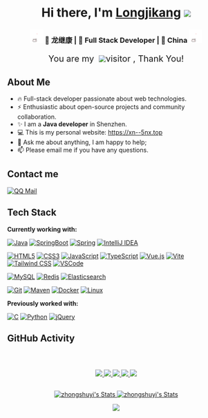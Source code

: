 <div align="center">
   <h1>Hi there, I'm <a href="https://灵.top">Longjikang</a> <img src="https://media.giphy.com/media/hvRJCLFzcasrR4ia7z/giphy.gif" width="25px"> </h1>
</div>

<div align="center">
<h3><img src="./src/assert/img/hellokittydance.gif" width="30"> 🚀 龙继康 | 🌈 Full Stack Developer | 📌 China <img src="./src/assert/img/hellokittydance.gif" width="30"></h3>
</div>

<p align="center" style="display: flex;justify-content: center;align-items: center;font-size:1.25rem;">You are my &nbsp;<img src="https://profile-counter.glitch.me/zhongshuyi/count.svg"/> </h1>visitor , Thank You!</p>



## About Me

- 🔥 Full-stack developer passionate about web technologies.
- ⚡️ Enthusiastic about open-source projects and community collaboration.
- ✨ I am a **Java developer** in Shenzhen.
- 💻 This is my personal website: <https://xn--5nx.top>
- 💬 Ask me about anything, I am happy to help;
- 📫 Please email me if you have any questions.

## Contact me


[![QQ Mail](https://img.shields.io/badge/FoxMail-003366?style=flat&logo=mail.ru&logoColor=white)](mailto:2015692308@qq.com)

## Tech Stack

**Currently working with:**

[![Java](https://img.shields.io/badge/-Java-007396?style=flat-square&logo=java)](https://www.oracle.com/java/)
[![SpringBoot](https://img.shields.io/badge/-SpringBoot-6DB33F?style=flat-square&logo=springboot&logoColor=white)](https://spring.io/projects/spring-boot)
[![Spring](https://img.shields.io/badge/-Spring-6DB33F?style=flat-square&logo=spring&logoColor=white)](https://spring.io/)
[![IntelliJ IDEA](https://img.shields.io/badge/-IntelliJ_IDEA-000000?style=flat-square&logo=intellijidea)](https://www.jetbrains.com/idea/)


[![HTML5](https://img.shields.io/badge/-HTML5-E34F26?style=flat-square&logo=html5&logoColor=white)](https://developer.mozilla.org/en-US/docs/Web/Guide/HTML/HTML5)
[![CSS3](https://img.shields.io/badge/-CSS3-1572B6?style=flat-square&logo=css3)](https://developer.mozilla.org/en-US/docs/Web/CSS)
[![JavaScript](https://img.shields.io/badge/-JavaScript-F7DF1E?style=flat-square&logo=javascript&logoColor=black)](https://developer.mozilla.org/en-US/docs/Web/JavaScript)
[![TypeScript](https://img.shields.io/badge/-TypeScript-3178C6?style=flat-square&logo=typescript&logoColor=white)](https://www.typescriptlang.org/)
[![Vue.js](https://img.shields.io/badge/-Vue.js-4FC08D?style=flat-square&logo=vue.js&logoColor=white)](https://vuejs.org/)
[![Vite](https://img.shields.io/badge/-Vite-646CFF?style=flat-square&logo=vite&logoColor=white)](https://vitejs.dev/)
[![Tailwind CSS](https://img.shields.io/badge/-Tailwind_CSS-38B2AC?style=flat-square&logo=tailwind-css&logoColor=white)](https://tailwindcss.com/)
[![VSCode](https://img.shields.io/badge/-VSCode-007ACC?style=flat-square&logo=visualstudiocode)](https://code.visualstudio.com/)


[![MySQL](https://img.shields.io/badge/-MySQL-4479A1?style=flat-square&logo=mysql&logoColor=white)](https://www.mysql.com/)
[![Redis](https://img.shields.io/badge/-Redis-DC382D?style=flat-square&logo=redis&logoColor=white)](https://redis.io/)
[![Elasticsearch](https://img.shields.io/badge/-Elasticsearch-005571?style=flat-square&logo=elasticsearch)](https://www.elastic.co/elasticsearch/)


[![Git](https://img.shields.io/badge/-Git-F05032?style=flat-square&logo=git&logoColor=white)](https://git-scm.com/)
[![Maven](https://img.shields.io/badge/-Maven-C71A36?style=flat-square&logo=apache-maven)](https://maven.apache.org/)
[![Docker](https://img.shields.io/badge/-Docker-2496ED?style=flat-square&logo=docker&logoColor=white)](https://www.docker.com/)
[![Linux](https://img.shields.io/badge/-Linux-FCC624?style=flat-square&logo=linux&logoColor=black)](https://www.linux.org/)


**Previously worked with:**

[![C](https://img.shields.io/badge/-C-A8B9CC?style=flat-square&logo=c&logoColor=white)](https://en.wikipedia.org/wiki/C_(programming_language))
[![Python](https://img.shields.io/badge/-Python-3776AB?style=flat-square&logo=python&logoColor=white)](https://www.python.org/)
[![jQuery](https://img.shields.io/badge/-jQuery-0769AD?style=flat-square&logo=jquery&logoColor=white)](https://jquery.com/)


## GitHub Activity

<p align="center" style="margin-top:60px;margin-bottom:30px;">
  <a href="https://github.com/zhongshuyi">
    <img src="https://badges.strrl.dev/visits/zhongshuyi/zhongshuyi?style=flat-square&color=black&logo=github">
  </a>
  <a href="https://github.com/zhongshuyi">
    <img src="https://badges.strrl.dev/years/zhongshuyi?style=flat-square&color=black&logo=github">
  </a>
  <a href="https://github.com/zhongshuyi?tab=repositories">
    <img src="https://badges.strrl.dev/repos/zhongshuyi?style=flat-square&color=black&logo=github">
  </a>
  <a href="https://gist.github.com/zhongshuyi">
    <img src="https://badges.strrl.dev/gists/zhongshuyi?style=flat-square&color=black&logo=github">
  </a>
  <a href="https://github.com/zhongshuyi">
    <img src="https://badges.strrl.dev/commits/monthly/zhongshuyi?style=flat-square&color=black&logo=github">
  </a>
</p>

<p align="center">
  <a href="https://github.com/zhongshuyi" class="rich-diff-level-one">
    <img src="https://github-readme-stats.vercel.app/api/top-langs/?username=zhongshuyi&theme=calm&langs_count=6&layout=compact" alt="zhongshuyi's Stats" height=165>
    <img src="https://github-readme-stats.vercel.app/api?username=zhongshuyi&theme=calm&show_icons=true" alt="zhongshuyi's Stats" height=165>
  </a>
</p>


<p align="center">
<img src="https://github-readme-activity-graph.vercel.app/graph?username=zhongshuyi&theme=dracula" width="700" />
</p>
